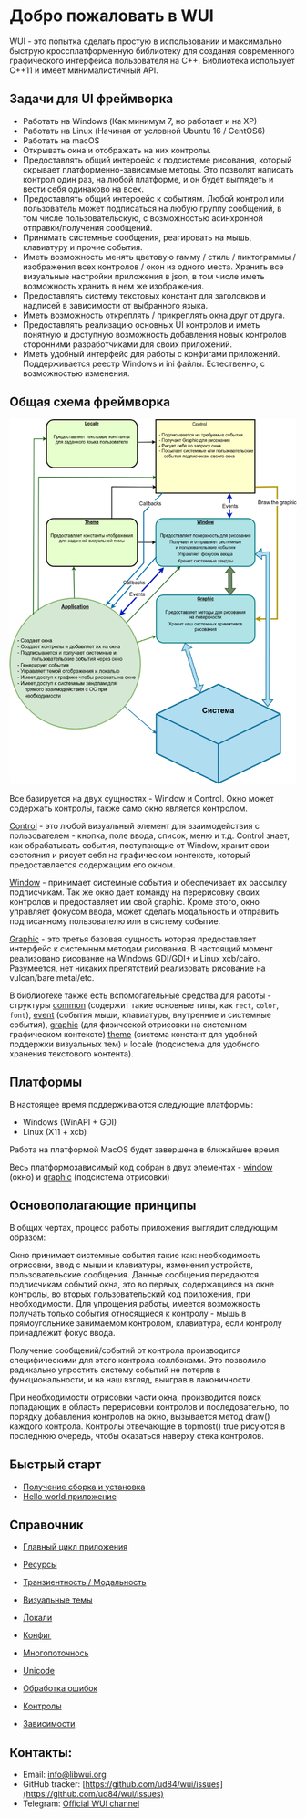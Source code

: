 # Добро пожаловать в WUI

WUI - это попытка сделать простую в использовании и максимально быструю кроссплатформенную библиотеку для создания современного графического интерфейса пользователя на C++. Библиотека использует C++11 и имеет минималистичный API.

## Задачи для UI фреймворка
- Работать на Windows (Как минимум 7, но работает и на XP)
- Работать на Linux (Начиная от условной Ubuntu 16 / CentOS6)
- Работать на macOS
- Открывать окна и отображать на них контролы. 
- Предоставлять общий интерфейс к подсистеме рисования, который скрывает платформенно-зависимые методы. Это позволят написать контрол один раз, на любой платформе, и он будет выглядеть и вести себя одинаково на всех.
- Предоставлять общий интерфейс к событиям. Любой контрол или пользователь может подписаться на любую группу сообщений, в том числе пользовательскую, с возможностью асинхронной отправки/получения сообщений.
- Принимать системные сообщения, реагировать на мышь, клавиатуру и прочие события.
- Иметь возможность менять цветовую гамму / стиль / пиктограммы / изображения всех контролов / окон из одного места. Хранить все визуальные настройки приложения в json, в том числе иметь возможность хранить в нем же изображения.
- Предоставлять систему текстовых констант для заголовков и надписей в зависимости от выбранного языка.
- Иметь возможность откреплять / прикреплять окна друг от друга.
- Предоставлять реализацию основных UI контролов и иметь понятную и доступную возможность добавления новых контролов сторонними разработчиками для своих приложений.
- Иметь удобный интерфейс для работы с конфигами приложений. Поддерживается реестр Windows и ini файлы. Естественно, с возможностью изменения.

## Общая схема фреймворка

<img src="img/system.png">

Все базируется на двух сущностях - Window и Control. Окно может содержать контролы, также само окно является контролом.

[Control](base/interfaces.md#control) - это любой визуальный элемент для взаимодействия с пользователем - кнопка, поле ввода, список, меню и т.д.
Control знает, как обрабатывать события, поступающие от Window, хранит свои состояния и рисует себя на графическом контексте, который предоставляется содержащим его окном.

[Window](base/interfaces.md#window) - принимает системные события и обеспечивает их рассылку подписчикам. Так же окно дает команду на перерисовку своих контролов и предоставляет им свой graphic. Кроме этого, окно управляет фокусом ввода, может сделать модальность и отправить подписанному пользователю или в систему событие.

[Graphic](base/graphic.md) - это третья базовая сущность которая предоставляет интерфейс к системным методам рисования. В настоящий момент реализовано рисование на Windows GDI/GDI+ и Linux xcb/cairo. Разумеется, нет никаких препятствий реализовать рисование на vulcan/bare metal/etc.

В библиотеке также есть вспомогательные средства для работы - структуры [common](base/common.md) (содержит такие основные типы, как ``rect``, ``color``, ``font``), [event](base/event.md) (события мыши, клавиатуры, внутренние и системные события), [graphic](base/graphic.md) (для физической отрисовки на системном графическом контексте) [theme](base/theme.md) (система констант для удобной поддержки визуальных тем) и locale (подсистема для удобного хранения текстового контента).

## Платформы

В настоящее время поддерживаются следующие платформы:

* Windows (WinAPI + GDI)
* Linux (X11 + xcb)

Работа на платформой MacOS будет завершена в ближайшее время.

Весь платформозависимый код собран в двух элементах - [window](base/interfaces.md) (окно) и [graphic](base/graphic.md) (подсистема отрисовки)

## Основополагающие принципы

В общих чертах, процесс работы приложения выглядит следующим образом:

Окно принимает системные события такие как: необходимость отрисовки, ввод с мыши и клавиатуры, изменения устройств, пользовательские сообщения. Данные сообщения передаются подписчикам событий окна, это во первых, содержащиеся на окне контролы, во вторых пользовательский код приложения, при необходимости. Для упрощения работы, имеется возможность получать только события относящиеся к контролу - мышь в прямоугольнике занимаемом контролом, клавиатура, если контролу принадлежит фокус ввода.

Получение сообщений/событий от контрола производится специфическими для этого контрола коллбэками. Это позволило радикально упростить систему событий не потеряв в функциональности, и на наш взгляд, выиграв в лаконичности.

При необходимости отрисовки части окна, производится поиск попадающих в область перерисовки контролов и последовательно, по порядку добавления контролов на окно, вызывается метод draw() каждого контрола. Контролы отвечающие в topmost() true рисуются в последнюю очередь, чтобы оказаться наверху стека контролов.

## Быстрый старт

* [Получение сборка и установка](howto/setup.md)
* [Hello world приложение](howto/hello-world.md)

## Справочник

* [Главный цикл приложения](base/main-loop.md)
* [Ресурсы](base/resources.md)

* [Транзиентность / Модальность](base/transient.md)

* [Визуальные темы](base/theme.md)
* [Локали](base/locale.md)
* [Конфиг](base/config.md)

* [Многопоточнось](base/multithreading.md)
* [Unicode](base/unicode.md)
* [Обработка ошибок](controls/error-handling.md)

* [Контролы](controls/all.md)

* [Зависимости](base/dependencies.md)

## Контакты:

* Email: [info@libwui.org](mailto:info@libwui.org)
* GitHub tracker: [https://github.com/ud84/wui/issues](https://github.com/ud84/wui/issues)
* Telegram: [Official WUI channel](https://t.me/libwui)

